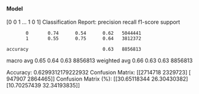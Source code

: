 #### Model
[0 0 1 ... 1 0 1]
Classification Report:
              precision    recall  f1-score   support

           0       0.74      0.54      0.62   5044441
           1       0.55      0.75      0.64   3812372

    accuracy                           0.63   8856813
   macro avg       0.65      0.64      0.63   8856813
weighted avg       0.66      0.63      0.63   8856813

Accuracy: 0.6299312179222932
Confusion Matrix:
[[2714718 2329723]
 [ 947907 2864465]]
Confusion Matrix (%):
[[30.65118344 26.30430382]
 [10.70257439 32.34193835]]
